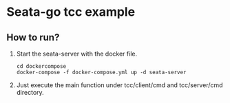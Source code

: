 # Seata-go tcc example

## How to run?

1. Start the seata-server with the docker file.

   ```shell
   cd dockercompose
   docker-compose -f docker-compose.yml up -d seata-server
   ```

2. Just execute the main function under tcc/client/cmd and tcc/server/cmd directory.
